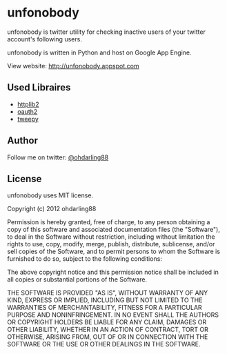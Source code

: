 # unfonobody

unfonobody is twitter utility for checking inactive users of your twitter account's following users.

unfonobody is written in Python and host on Google App Engine.

View website: <http://unfonobody.appspot.com>


## Used Libraires

* [httplib2](http://code.google.com/p/httplib2/)
* [oauth2](https://github.com/simplegeo/python-oauth2)
* [tweepy](http://tweepy.github.com)

## Author

Follow me on twitter: [@ohdarling88](https://twitter.com/ohdarling88)


## License

unfonobody uses MIT license.

Copyright (c) 2012 ohdarling88

Permission is hereby granted, free of charge, to any person obtaining a copy of 
this software and associated documentation files (the "Software"), to deal in 
the Software without restriction, including without limitation the rights to
use, copy, modify, merge, publish, distribute, sublicense, and/or sell copies 
of the Software, and to permit persons to whom the Software is furnished to do 
so, subject to the following conditions:

The above copyright notice and this permission notice shall be included in all 
copies or substantial portions of the Software.

THE SOFTWARE IS PROVIDED "AS IS", WITHOUT WARRANTY OF ANY KIND, EXPRESS OR 
IMPLIED, INCLUDING BUT NOT LIMITED TO THE WARRANTIES OF MERCHANTABILITY, FITNESS
FOR A PARTICULAR PURPOSE AND NONINFRINGEMENT. IN NO EVENT SHALL THE AUTHORS OR 
COPYRIGHT HOLDERS BE LIABLE FOR ANY CLAIM, DAMAGES OR OTHER LIABILITY, WHETHER 
IN AN ACTION OF CONTRACT, TORT OR OTHERWISE, ARISING FROM, OUT OF OR IN 
CONNECTION WITH THE SOFTWARE OR THE USE OR OTHER DEALINGS IN THE SOFTWARE.
